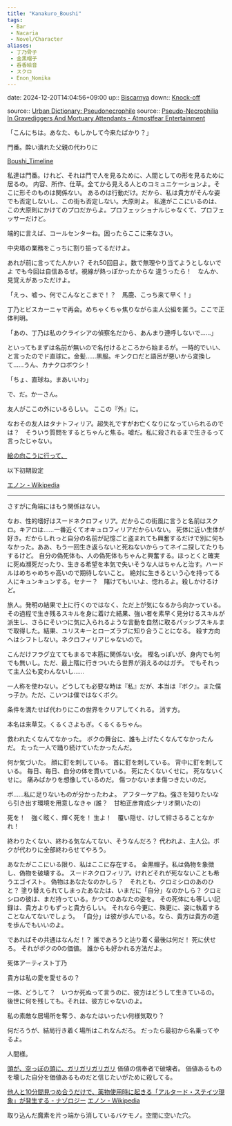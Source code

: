 ```yaml
---
title: "Kanakuro_Boushi"
tags:
 - Bar
 - Nacaria
 - Novel/Character
aliases:
 - 丁乃骨子
 - 金黒帽子
 - 呑香絵音
 - スクロ
 - Enon_Nomika
---
```


date: 2024-12-20T14:04:56+09:00
up:: [Biscarnya](Biscarnya.md)
down:: [Knock-off](../Topics/Knock-off.md)

source:: [Urban Dictionary: Pseudonecrophile](https://www.urbandictionary.com/define.php?term=Pseudonecrophile)
source:: [Pseudo-Necrophilia In Gravediggers And Mortuary Attendants - Atmostfear Entertainment](https://www.atmostfear-entertainment.com/health/psychology/pseudo-necrophilia-in-gravediggers-and-mortuary-attendants/)

「こんにちは。あなた、もしかして今来たばかり？」

門番。酔い潰れた父親の代わりに

[Boushi_Timeline](../Timeline/Boushi_Timeline.md)

私達は門番。けれど、それは門で人を見るために、人間としての形を見るために居るの。
内容、所作、仕草。全てから見える人とのコミュニケーションよ。そこに形そのものは関係ない。
あるのは行動だけ。だから、私は貴方がそんな姿でも否定しないし、この街も否定しない。大原則よ。
私達がここにいるのは、この大原則にかけてのプロだからよ。プロフェッショナルじゃなくて、プロフェッサーだけど。

端的に言えば、コールセンターね。困ったらここに来なさい。

中央塔の業務をこっちに割り振ってるだけよ。

あれが前に言ってた人かい？
それ50回目よ。数で無理やり当てようとしないでよ
でも今回は自信あるぜ。視線が熱っぽかったからな
違うったら！　なんか、見覚えがあっただけよ。

「えっ、嘘っ、何でこんなとこまで！？　馬鹿、こっち来て早く！」

丁乃とビスカーニャで再会。めちゃくちゃ焦りながら主人公組を匿う。ここで正体判明。

「あの、丁乃は私のクライシアの偵察名だから、あんまり連呼しないで……」

といってもまずは名前が無いので名付けるところから始まるが。一時的でいい、と言ったのでド直球に。金髪……黒服。キンクロだと語呂が悪いから変換して……うん、カナクロボウシ！

「ちょ、直球ね。まあいいわ」

で、だ。かーさん。



友人がここの外にいるらしい。
ここの『外』に。

なおその友人はタナトフィリア。超失礼ですがお亡くなりになっていられるのでは？　そういう質問をするとちゃんと焦る。嘘だ。私に殺されるまで生きるって言ったじゃない。

[絵の向こうに行って、](../../../絵の向こうに行って、.md)


以下初期設定

[エノン - Wikipedia](https://ja.wikipedia.org/wiki/%E3%82%A8%E3%83%8E%E3%83%B3)

---

さすがに角端にはもう関係はない。

なお、性的嗜好はスードネクロフィリア。だからこの街風に言うと名前はスクロ。キアロは……一番近くてオキュロフィリアだからいない。
死体に近い生体が好き。だからしれっと自分の名前が記憶ごと盗まれても興奮するだけで別に何もなかった。ああ、もう一回生き返らないと死ねないからってネイニ探してたりもするけど。
自分の偽死体も、人の偽死体もちゃんと興奮する。ほっとくと確実に死ぬ瀕死だったり、生きる希望を本気で失いそうな人はちゃんと治す。ハードルはめちゃめちゃ高いので期待しないこと。
絶対に生きるという心を持ってる人にキュンキュンする。セナー？　賭けてもいいよ、惚れるよ。殺しかけるけど。



旅人。発明の結果で上に行くのではなく、ただ上が気になるから向かっている。
その過程で生き残るスキルを身に着けた結果、強い者を素早く見分けるスキルが派生し、さらにそいつに気に入られるような言動を自然に取るパッシブスキルまで取得した。結果、ユリスキーとローズラブに知り合うことになる。
殺す方向へはシフトしない。ネクロフィリアじゃないので。

こんだけフラグ立ててもまるで本筋に関係ない女。
樫名っぽいが、身内でも何でも無いし。ただ、最上階に行きついたら世界が消えるのはガチ。
でもそれって主人公も変わんないし……

一人称を使わない。どうしても必要な時は『私』だが、本当は『ボク』。また僕っ子か。ただ、こいつは僕ではなくボク。

条件を満たせば代わりにこの世界をクリアしてくれる。
消す方。

本名は来草艾。くるくさよもぎ。くるくるちゃん。

救われたくなんてなかった。
ボクの舞台に、誰も上げたくなんてなかったんだ。
たった一人で踊り続けていたかったんだ。

何か気づいた。
顔に釘を刺している。
首に釘を刺している。
背中に釘を刺している。
毎日、毎日、自分の体を貫いている。
死にたくないくせに。
死なないくせに。
痛みばかりを想像しているのだ。
傷つかないまま傷つきたいのだ。

ボ……私に足りないものが分かったわよ。
アフターケアね。強さを知りたいなら引き出す環境を用意しなきゃ
(誰？　甘粕正彦育成シナリオ開いたの)

死を！　強く眩く、輝く死を！
生よ！　覆い隠せ、けして絆さるることなかれ！

終わりたくない、終わる気なんてない、そうなんだろ？
代われよ、主人公。ボクが代わりに全部終わらせてやろう。

あなたがここにいる限り、私はここに存在する。
金黒帽子。私は偽物を象徴し、偽物を破壊する。
スードネクロフィリア。けれどそれが死なないことも希うエゴイスト。
偽物はあなたなのかしら？　それとも、クロミシロのあのひと？
塗り替えられてしまったあなたは、いまだに「自分」なのかしら？
クロミシロの彼は、まだ持っている。かつてのあなたの姿を。
その死体にも等しい記録は、貴方よりもずっと貴方らしい。
それなら今更に、殊更に、姿に執着することなんてないでしょう。
「自分」は彼が歩んでいる。なら、貴方は貴方の道を歩んでもいいのよ。

であればその共通はなんだ！？
誰であろうと辿り着く最後は何だ！
死に伏せろ。
それがボクの0の価値。
誰からも好かれる方法だよ。

死体アーティスト丁乃

貴方は私の愛を愛せるの？

一体、どうして？　いつか死ぬって言うのに、彼方はどうして生きているの。
後世に何を残しても。それは、彼方じゃないのよ。

私の素敵な居場所を奪う、あなたはいったい何様気取り？

何だろうが、結局行き着く場所はこれなんだろ。
だったら最初から名乗ってやるよ。

人間様。

[頭が、空っぽの頭に、ガリガリガリガリ](../../../Info/頭が、空っぽの頭に、ガリガリガリガリ.md)
価値の信奉者で破壊者。
価値あるものを壊した自分を価値あるものだと信じたいがために殺してる。

[他人と10分間見つめ合うだけで、薬物使用時に起きる「アルタード・ステイツ現象」が発生する - ナゾロジー](https://nazology.net/archives/28775)
[エノン - Wikipedia](https://ja.wikipedia.org/wiki/%E3%82%A8%E3%83%8E%E3%83%B3)


取り込んだ魔素を片っ端から消しているバケモノ。空間に空いた穴。